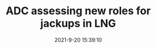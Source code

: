 ---
"title": "ADC assessing new roles for jackups in LNG"
"date": "2021-9-20 15:39:10"
"feed_name": "OFFSHOREMAG"
"feed_website": "https://www.offshore-mag.com/"
"feed_rss": "https://www.offshore-mag.com/__rss/website-scheduled-content.xml?input=%7B%22sectionAlias%22%3A%22home%22%7D"
"link": "https://www.offshore-mag.com/rigs-vessels/article/14210594/adc-energy-assessing-new-roles-for-jackups-in-lng"
"file": "_posts/2021-1-1-dd5f6698239f7a332ac82b09d7359e605a6ff50e.md"
"accident": "0"
"drilling": "0"
"dead": "0"
"injured": "0"
"where": "unknown site"
---